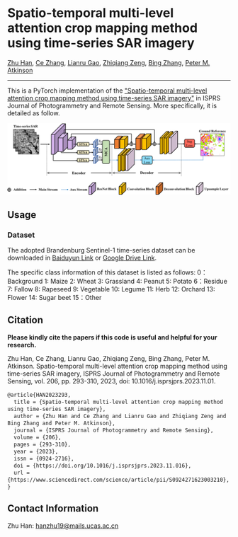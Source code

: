 # Spatio-temporal multi-level attention crop mapping method using time-series SAR imagery
[Zhu Han](https://scholar.google.com/citations?user=AtmD3QUAAAAJ&hl=zh-CN&oi=sra), [Ce Zhang](https://scholar.google.com/citations?user=1BGDL6kAAAAJ&hl=zh-CN&oi=sra), [Lianru Gao](https://scholar.google.com/citations?user=La-8gLMAAAAJ&hl=zh-CN&oi=sra), [Zhiqiang Zeng](https://scholar.google.com/citations?user=rKfw-PkAAAAJ&hl=zh-CN), [Bing Zhang](https://scholar.google.com/citations?user=nHup8tQAAAAJ&hl=zh-CN), [Peter M. Atkinson](https://scholar.google.com/citations?user=SK8kZ9cAAAAJ&hl=zh-CN)

___________
This is a PyTorch implementation of the ["Spatio-temporal multi-level attention crop mapping method using time-series SAR imagery"](https://www.sciencedirect.com/science/article/pii/S0924271623003210) in ISPRS Journal of Photogrammetry and Remote Sensing. More specifically, it is detailed as follow.

![alt text](./STMA.png)

Usage
---------------------
### Dataset
The adopted Brandenburg Sentinel-1 time-series dataset can be downloaded in [Baiduyun Link](https://pan.baidu.com/s/1g0e9toTicVlyuhdSWF2wXg?pwd=6fqa) or [Google Drive Link](https://drive.google.com/drive/folders/177uZK8VwIcCiBspsfs4GoXxUavP4uA2p?usp=drive_link).

The specific class information of this dataset is listed as follows:
    0：Background
    1: Maize
    2: Wheat
    3: Grassland
    4: Peanut
    5: Potato
    6：Residue
    7: Fallow
    8: Rapeseed
    9: Vegetable
    10: Legume
    11: Herb
    12: Orchard
    13: Flower
    14: Sugar beet
    15：Other

Citation
---------------------

**Please kindly cite the papers if this code is useful and helpful for your research.**

Zhu Han, Ce Zhang, Lianru Gao, Zhiqiang Zeng, Bing Zhang, Peter M. Atkinson. Spatio-temporal multi-level attention crop mapping method using time-series SAR imagery, ISPRS Journal of Photogrammetry and Remote Sensing, vol. 206, pp. 293-310, 2023, doi: 10.1016/j.isprsjprs.2023.11.01.

    @article{HAN2023293,
      title = {Spatio-temporal multi-level attention crop mapping method using time-series SAR imagery},
      author = {Zhu Han and Ce Zhang and Lianru Gao and Zhiqiang Zeng and Bing Zhang and Peter M. Atkinson},
      journal = {ISPRS Journal of Photogrammetry and Remote Sensing},
      volume = {206},
      pages = {293-310},
      year = {2023},
      issn = {0924-2716},
      doi = {https://doi.org/10.1016/j.isprsjprs.2023.11.016},
      url = {https://www.sciencedirect.com/science/article/pii/S0924271623003210},
    }
  
Contact Information
---------------------
Zhu Han: hanzhu19@mails.ucas.ac.cn
